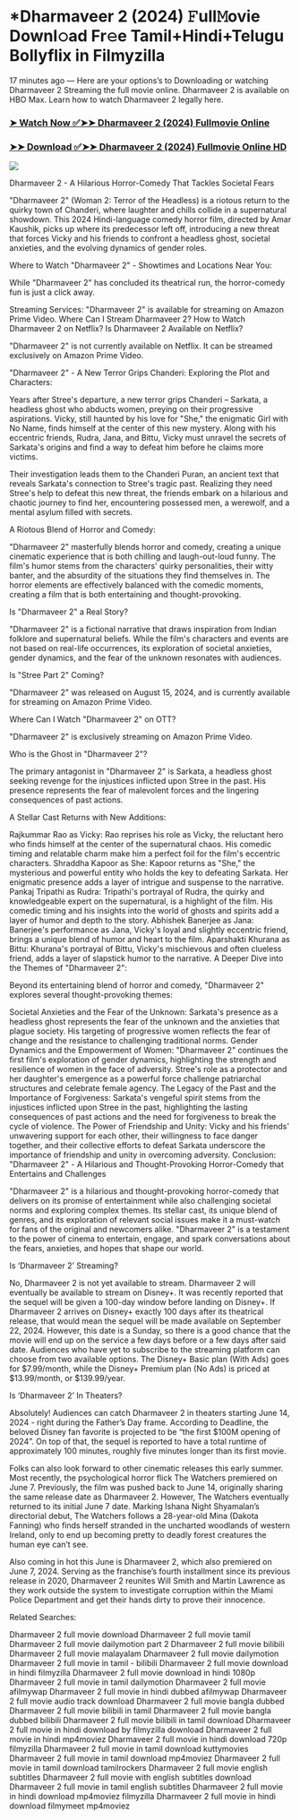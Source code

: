 # *Dharmaveer 2 (2024) 𝙵ull𝙼ovie Downl𝚘ad Fr𝚎e Tamil+Hindi+Telugu Bollyflix in Filmyzilla
17 minutes ago — Here are your options’s to Downloading or watching Dharmaveer 2 Streaming the full movie online. Dharmaveer 2 is available on HBO Max. Learn how to watch Dharmaveer 2 legally here.


### [➤ Watch Now ✅➤➤ Dharmaveer 2 (2024) Fullmovie Online](https://t.co/otyN5ZbWQh)

### [➤➤ Download ✅➤➤ Dharmaveer 2 (2024) Fullmovie Online HD](https://t.co/odQGbYQwbx)

<p dir="auto"><a href="https://t.co/otyN5ZbWQh" title="PLAY NOW" rel="nofollow"><img src="https://i.imgur.com/jhNGoEt.gif" style="max-width: 100%;"></a></p>


Dharmaveer 2 - A Hilarious Horror-Comedy That Tackles Societal Fears

"Dharmaveer 2" (Woman 2: Terror of the Headless) is a riotous return to the quirky town of Chanderi, where laughter and chills collide in a supernatural showdown. This 2024 Hindi-language comedy horror film, directed by Amar Kaushik, picks up where its predecessor left off, introducing a new threat that forces Vicky and his friends to confront a headless ghost, societal anxieties, and the evolving dynamics of gender roles.

Where to Watch "Dharmaveer 2" - Showtimes and Locations Near You:

While "Dharmaveer 2" has concluded its theatrical run, the horror-comedy fun is just a click away.

Streaming Services: "Dharmaveer 2" is available for streaming on Amazon Prime Video.
Where Can I Stream Dharmaveer 2? How to Watch Dharmaveer 2 on Netflix? Is Dharmaveer 2 Available on Netflix?

"Dharmaveer 2" is not currently available on Netflix. It can be streamed exclusively on Amazon Prime Video.

"Dharmaveer 2" - A New Terror Grips Chanderi: Exploring the Plot and Characters:

Years after Stree's departure, a new terror grips Chanderi – Sarkata, a headless ghost who abducts women, preying on their progressive aspirations. Vicky, still haunted by his love for "She," the enigmatic Girl with No Name, finds himself at the center of this new mystery. Along with his eccentric friends, Rudra, Jana, and Bittu, Vicky must unravel the secrets of Sarkata's origins and find a way to defeat him before he claims more victims.

Their investigation leads them to the Chanderi Puran, an ancient text that reveals Sarkata's connection to Stree's tragic past. Realizing they need Stree's help to defeat this new threat, the friends embark on a hilarious and chaotic journey to find her, encountering possessed men, a werewolf, and a mental asylum filled with secrets.

A Riotous Blend of Horror and Comedy:

"Dharmaveer 2" masterfully blends horror and comedy, creating a unique cinematic experience that is both chilling and laugh-out-loud funny. The film's humor stems from the characters' quirky personalities, their witty banter, and the absurdity of the situations they find themselves in. The horror elements are effectively balanced with the comedic moments, creating a film that is both entertaining and thought-provoking.

Is "Dharmaveer 2" a Real Story?

"Dharmaveer 2" is a fictional narrative that draws inspiration from Indian folklore and supernatural beliefs. While the film's characters and events are not based on real-life occurrences, its exploration of societal anxieties, gender dynamics, and the fear of the unknown resonates with audiences.

Is "Stree Part 2" Coming?

"Dharmaveer 2" was released on August 15, 2024, and is currently available for streaming on Amazon Prime Video.

Where Can I Watch "Dharmaveer 2" on OTT?

"Dharmaveer 2" is exclusively streaming on Amazon Prime Video.

Who is the Ghost in "Dharmaveer 2"?

The primary antagonist in "Dharmaveer 2" is Sarkata, a headless ghost seeking revenge for the injustices inflicted upon Stree in the past. His presence represents the fear of malevolent forces and the lingering consequences of past actions.

A Stellar Cast Returns with New Additions:

Rajkummar Rao as Vicky: Rao reprises his role as Vicky, the reluctant hero who finds himself at the center of the supernatural chaos. His comedic timing and relatable charm make him a perfect foil for the film's eccentric characters.
Shraddha Kapoor as She: Kapoor returns as "She," the mysterious and powerful entity who holds the key to defeating Sarkata. Her enigmatic presence adds a layer of intrigue and suspense to the narrative.
Pankaj Tripathi as Rudra: Tripathi's portrayal of Rudra, the quirky and knowledgeable expert on the supernatural, is a highlight of the film. His comedic timing and his insights into the world of ghosts and spirits add a layer of humor and depth to the story.
Abhishek Banerjee as Jana: Banerjee's performance as Jana, Vicky's loyal and slightly eccentric friend, brings a unique blend of humor and heart to the film.
Aparshakti Khurana as Bittu: Khurana's portrayal of Bittu, Vicky's mischievous and often clueless friend, adds a layer of slapstick humor to the narrative.
A Deeper Dive into the Themes of "Dharmaveer 2":

Beyond its entertaining blend of horror and comedy, "Dharmaveer 2" explores several thought-provoking themes:

Societal Anxieties and the Fear of the Unknown: Sarkata's presence as a headless ghost represents the fear of the unknown and the anxieties that plague society. His targeting of progressive women reflects the fear of change and the resistance to challenging traditional norms.
Gender Dynamics and the Empowerment of Women: "Dharmaveer 2" continues the first film's exploration of gender dynamics, highlighting the strength and resilience of women in the face of adversity. Stree's role as a protector and her daughter's emergence as a powerful force challenge patriarchal structures and celebrate female agency.
The Legacy of the Past and the Importance of Forgiveness: Sarkata's vengeful spirit stems from the injustices inflicted upon Stree in the past, highlighting the lasting consequences of past actions and the need for forgiveness to break the cycle of violence.
The Power of Friendship and Unity: Vicky and his friends' unwavering support for each other, their willingness to face danger together, and their collective efforts to defeat Sarkata underscore the importance of friendship and unity in overcoming adversity.
Conclusion: "Dharmaveer 2" - A Hilarious and Thought-Provoking Horror-Comedy that Entertains and Challenges

"Dharmaveer 2" is a hilarious and thought-provoking horror-comedy that delivers on its promise of entertainment while also challenging societal norms and exploring complex themes. Its stellar cast, its unique blend of genres, and its exploration of relevant social issues make it a must-watch for fans of the original and newcomers alike. "Dharmaveer 2" is a testament to the power of cinema to entertain, engage, and spark conversations about the fears, anxieties, and hopes that shape our world.


Is ‘Dharmaveer 2’ Streaming?

No, Dharmaveer 2 is not yet available to stream. Dharmaveer 2 will eventually be available to stream on Disney+. It was recently reported that the sequel will be given a 100-day window before landing on Disney+. If Dharmaveer 2 arrives on Disney+ exactly 100 days after its theatrical release, that would mean the sequel will be made available on September 22, 2024. However, this date is a Sunday, so there is a good chance that the movie will end up on the service a few days before or a few days after said date. Audiences who have yet to subscribe to the streaming platform can choose from two available options. The Disney+ Basic plan (With Ads) goes for $7.99/month, while the Disney+ Premium plan (No Ads) is priced at $13.99/month, or $139.99/year.

Is ‘Dharmaveer 2’ In Theaters?

Absolutely! Audiences can catch Dharmaveer 2 in theaters starting June 14, 2024 - right during the Father’s Day frame. According to Deadline, the beloved Disney fan favorite is projected to be “the first $100M opening of 2024”. On top of that, the sequel is reported to have a total runtime of approximately 100 minutes, roughly five minutes longer than its first movie.

Folks can also look forward to other cinematic releases this early summer. Most recently, the psychological horror flick The Watchers premiered on June 7. Previously, the film was pushed back to June 14, originally sharing the same release date as Dharmaveer 2. However, The Watchers eventually returned to its initial June 7 date. Marking Ishana Night Shyamalan’s directorial debut, The Watchers follows a 28-year-old Mina (Dakota Fanning) who finds herself stranded in the uncharted woodlands of western Ireland, only to end up becoming pretty to deadly forest creatures the human eye can’t see.

Also coming in hot this June is Dharmaveer 2, which also premiered on June 7, 2024. Serving as the franchise’s fourth installment since its previous release in 2020, Dharmaveer 2 reunites Will Smith and Martin Lawrence as they work outside the system to investigate corruption within the Miami Police Department and get their hands dirty to prove their innocence.


Related Searches:

Dharmaveer 2 full movie download
Dharmaveer 2 full movie tamil
Dharmaveer 2 full movie dailymotion part 2
Dharmaveer 2 full movie bilibili
Dharmaveer 2 full movie malayalam
Dharmaveer 2 full movie dailymotion
Dharmaveer 2 full movie in tamil - bilibili
Dharmaveer 2 full movie download in hindi filmyzilla
Dharmaveer 2 full movie download in hindi 1080p
Dharmaveer 2 full movie in tamil dailymotion
Dharmaveer 2 full movie afilmywap
Dharmaveer 2 full movie in hindi dubbed afilmywap
Dharmaveer 2 full movie audio track download
Dharmaveer 2 full movie bangla dubbed
Dharmaveer 2 full movie bilibili in tamil
Dharmaveer 2 full movie bangla dubbed bilibili
Dharmaveer 2 full movie bilibili in tamil download
Dharmaveer 2 full movie in hindi download by filmyzilla
download Dharmaveer 2 full movie in hindi mp4moviez
Dharmaveer 2 full movie in hindi download 720p filmyzilla
Dharmaveer 2 full movie in tamil download kuttymovies
Dharmaveer 2 full movie in tamil download mp4moviez
Dharmaveer 2 full movie in tamil download tamilrockers
Dharmaveer 2 full movie english subtitles
Dharmaveer 2 full movie with english subtitles download
Dharmaveer 2 full movie in tamil english subtitles
Dharmaveer 2 full movie in hindi download mp4moviez filmyzilla
Dharmaveer 2 full movie in hindi download filmymeet mp4moviez
